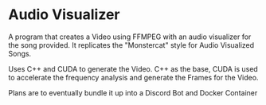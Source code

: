 # Audio Visualizer
A program that creates a Video using FFMPEG with an audio visualizer for the song provided. It replicates the "Monstercat" style for Audio Visualized Songs. 

Uses C++ and CUDA to generate the Video. C++ as the base, CUDA is used to accelerate the frequency analysis and generate the Frames for the Video.

Plans are to eventually bundle it up into a Discord Bot and Docker Container
